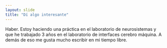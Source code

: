 ```yaml
---
layout: slide
title: "Dí algo interesante"
---
```


Haber. Estoy haciendo una práctica en el laboratorio de neurosistemas y que he trabajado 3 años en el laboratorio de interfaces cerebro máquina. A demás de eso me gusta mucho escribir en mi tiempo libre.
